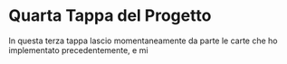 # Quarta Tappa del Progetto

In questa terza tappa lascio momentaneamente da parte le carte che ho implementato precedentemente, e mi 